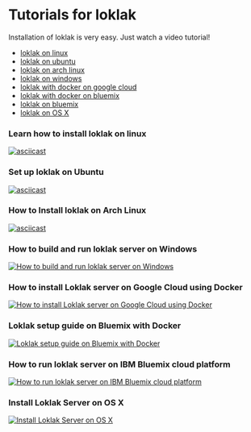 # Tutorials for loklak

Installation of loklak is very easy. Just watch a video tutorial!

- [loklak on linux](#learn-how-to-install-loklak-on-linux)
- [loklak on ubuntu](#set-up-loklak-on-ubuntu)
- [loklak on arch linux](#how-to-install-loklak-on-arch-linux)
- [loklak on windows](#how-to-build-and-run-loklak-server-on-windows)
- [loklak with docker on google cloud](#how-to-install-loklak-server-on-google-cloud-using-docker)
- [loklak with docker on bluemix](#loklak-setup-guide-on-bluemix-with-docker)
- [loklak on bluemix](#how-to-run-loklak-server-on-ibm-bluemix-cloud-platform)
- [loklak on OS X](#install-loklak-server-on-os-x)

### Learn how to install loklak on linux 

[![asciicast](https://asciinema.org/a/5c3c0x9n9uutt8pyoynheppov.png)](https://asciinema.org/a/5c3c0x9n9uutt8pyoynheppov)

### Set up loklak on Ubuntu 

[![asciicast](https://asciinema.org/a/34229.png)](https://asciinema.org/a/34229)

### How to Install loklak on Arch Linux 

[![asciicast](https://asciinema.org/a/34119.png)](https://asciinema.org/a/34119)

### How to build and run loklak server on Windows

[![How to build and run loklak server on Windows](http://img.youtube.com/vi/G1OZGcCQwYM/0.jpg)](http://www.youtube.com/watch?v=G1OZGcCQwYM "How to build and run loklak server on Windows")

### How to install Loklak server on Google Cloud using Docker

[![How to install Loklak server on Google Cloud using Docker](http://img.youtube.com/vi/nwX5AcynSTA/0.jpg)](http://www.youtube.com/watch?v=nwX5AcynSTA "How to install Loklak server on Google Cloud using Docker")

### Loklak setup guide on Bluemix with Docker

[![Loklak setup guide on Bluemix with Docker](http://img.youtube.com/vi/fOgY6eoZBQ0/0.jpg)](http://www.youtube.com/watch?v=fOgY6eoZBQ0 "Loklak setup guide on Bluemix with Docker")

### How to run loklak server on IBM Bluemix cloud platform

[![How to run loklak server on IBM Bluemix cloud platform](http://img.youtube.com/vi/DgRY61HrqWc/0.jpg)](http://www.youtube.com/watch?v=DgRY61HrqWc "How to run loklak server on IBM Bluemix cloud platform")

### Install Loklak Server on OS X

[![Install Loklak Server on OS X](http://img.youtube.com/vi/yhVzVh-N120/0.jpg)](http://www.youtube.com/watch?v=yhVzVh-N120 "Install Loklak Server on OS X")



